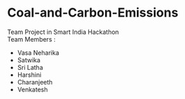 # Coal-and-Carbon-Emissions
Team Project in Smart India Hackathon
<br>
Team Members :
* Vasa Neharika
* Satwika
* Sri Latha
* Harshini
* Charanjeeth
* Venkatesh
